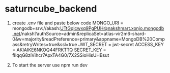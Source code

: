 # saturncube_backend

1. create .env file and paste below code
   MONGO_URI = mongodb+srv://akash:UTtGqlcwxq9PgPUH@nakshmart.xonjo.mongodb.net/naksh?authSource=admin&replicaSet=atlas-vir2m6-shard-0&w=majority&readPreference=primary&appname=MongoDB%20Compass&retryWrites=true&ssl=true
   JWT_SECRET = jwt-secret
   ACCESS_KEY = AKIAIKE6NKOQ44FRKTTQ
   SECRET_KEY = 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

2. To start the server use npm run dev
